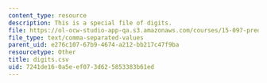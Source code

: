 ```yaml
---
content_type: resource
description: This is a special file of digits.
file: https://ol-ocw-studio-app-qa.s3.amazonaws.com/courses/15-097-prediction-machine-learning-and-statistics-spring-2012/7241de160a5eef073d625853383b61ed_digits.csv
file_type: text/comma-separated-values
parent_uid: e276c107-67b9-4674-a212-bb217c47f9ba
resourcetype: Other
title: digits.csv
uid: 7241de16-0a5e-ef07-3d62-5853383b61ed
---
```

